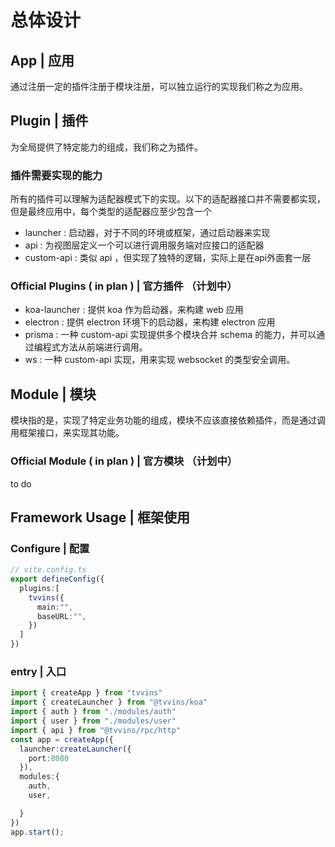 # 总体设计

## App | 应用

通过注册一定的插件注册于模块注册，可以独立运行的实现我们称之为应用。

## Plugin | 插件

为全局提供了特定能力的组成，我们称之为插件。

### 插件需要实现的能力

所有的插件可以理解为适配器模式下的实现。以下的适配器接口并不需要都实现，但是最终应用中，每个类型的适配器应至少包含一个

- launcher : 启动器，对于不同的环境或框架，通过启动器来实现
- api : 为视图层定义一个可以进行调用服务端对应接口的适配器
- custom-api : 类似 api ，但实现了独特的逻辑，实际上是在api外面套一层

### Official Plugins ( in plan ) | 官方插件 （计划中）

- koa-launcher : 提供 koa 作为启动器，来构建 web 应用
- electron : 提供 electron 环境下的启动器，来构建 electron 应用
- prisma : 一种 custom-api 实现提供多个模块合并 schema 的能力，并可以通过编程式方法从前端进行调用。
- ws : 一种 custom-api 实现，用来实现 websocket 的类型安全调用。

## Module | 模块

模块指的是，实现了特定业务功能的组成，模块不应该直接依赖插件，而是通过调用框架接口，来实现其功能。

### Official Module ( in plan ) | 官方模块 （计划中）

to do

## Framework Usage | 框架使用

### Configure | 配置

``` typescript
// vite.config.ts
export defineConfig({
  plugins:[
    tvvins({
      main:"",
      baseURL:"",
    }) 
  ]
})

```

### entry | 入口

``` typescript
import { createApp } from "tvvins"
import { createLauncher } from "@tvvins/koa"
import { auth } from "./modules/auth"
import { user } from "./modules/user"
import { api } from "@tvvins/rpc/http"
const app = createApp({
  launcher:createLauncher({
    port:8080
  }),
  modules:{
    auth,
    user,

  }
})
app.start();
```
